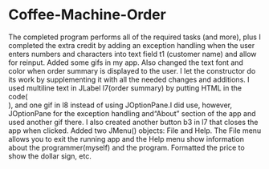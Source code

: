 # Coffee-Machine-Order
The completed program performs all of the required tasks (and more), plus I completed the extra credit by adding an exception handling when the user enters numbers and characters into text field t1 (customer name) and allow for reinput. Added some gifs in my app. Also changed the text font and color when order summary is displayed to the user. I let the constructor do its work by supplementing it with all the needed changes and additions. I used multiline text in JLabel l7(order summary) by putting HTML in the code(<html><BR></html>), and one gif in l8 instead of using JOptionPane.I did use, however, JOptionPane for the exception handling and“About” section of the app and used another gif there. I also created another button b3 in l7 that closes the app when clicked. Added two JMenu() objects: File and Help. The File menu allows you to exit the running app and the Help menu show information about the programmer(myself) and the program. Formatted the price to show the dollar sign, etc.
